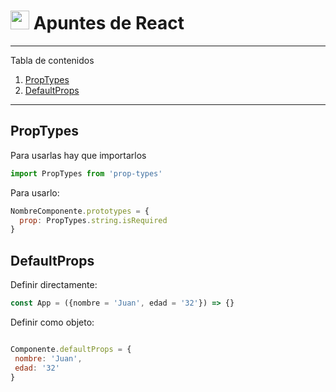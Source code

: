 
# <img src='https://upload.wikimedia.org/wikipedia/commons/thumb/a/a7/React-icon.svg/1150px-React-icon.svg.png' width='30'/> Apuntes de React

*******
Tabla de contenidos  
1. [PropTypes](#proptypes)
2. [DefaultProps](#defaultprops)
*******

## PropTypes
Para usarlas hay que importarlos
  
```jsx
import PropTypes from 'prop-types'
```
  
Para usarlo:

```jsx
NombreComponente.prototypes = { 
  prop: PropTypes.string.isRequired 
} 
```

## DefaultProps

Definir directamente:
```jsx
const App = ({nombre = 'Juan', edad = '32'}) => {}
```
Definir como objeto:
```jsx

Componente.defaultProps = {
 nombre: 'Juan',
 edad: '32'
}
```
